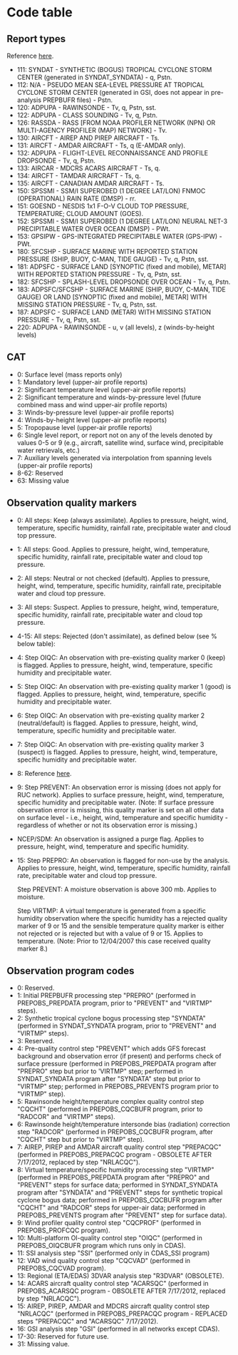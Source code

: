# Code table

## Report types

Reference [here](http://www.emc.ncep.noaa.gov/mmb/data_processing/prepbufr.doc/table_2.htm).
- 111: SYNDAT - SYNTHETIC (BOGUS) TROPICAL CYCLONE STORM CENTER (generated in SYNDAT_SYNDATA) - q, Pstn.
- 112: N/A    - PSEUDO MEAN SEA-LEVEL PRESSURE AT TROPICAL CYCLONE STORM CENTER (generated in GSI, does not appear in pre-analysis PREPBUFR files) - Pstn.
- 120: ADPUPA - RAWINSONDE - Tv, q, Pstn, sst.
- 122: ADPUPA - CLASS SOUNDING - Tv, q, Pstn.
- 126: RASSDA - RASS [FROM NOAA PROFILER NETWORK (NPN) OR MULTI-AGENCY PROFILER (MAP) NETWORK]  - Tv.
- 130: AIRCFT - AIREP AND PIREP AIRCRAFT - Ts.
- 131: AIRCFT - AMDAR AIRCRAFT - Ts, q (E-AMDAR only).
- 132: ADPUPA - FLIGHT-LEVEL RECONNAISSANCE AND PROFILE DROPSONDE - Tv, q, Pstn.
- 133: AIRCAR - MDCRS ACARS AIRCRAFT - Ts, q.
- 134: AIRCFT - TAMDAR AIRCRAFT - Ts, q.
- 135: AIRCFT - CANADIAN AMDAR AIRCRAFT - Ts.
- 150: SPSSMI - SSM/I SUPEROBED (1 DEGREE LAT/LON) FNMOC (OPERATIONAL) RAIN RATE (DMSP) - rr.
- 151: GOESND - NESDIS 1x1 F-O-V CLOUD TOP PRESSURE, TEMPERATURE; CLOUD AMOUNT (GOES).
- 152: SPSSMI - SSM/I SUPEROBED (1 DEGREE LAT/LON) NEURAL NET-3 PRECIPITABLE WATER OVER OCEAN (DMSP) - PWt.
- 153: GPSIPW - GPS-INTEGRATED PRECIPITABLE WATER (GPS-IPW) - PWt.
- 180: SFCSHP - SURFACE MARINE WITH REPORTED STATION PRESSURE (SHIP, BUOY, C-MAN, TIDE GAUGE) - Tv, q, Pstn, sst.
- 181: ADPSFC - SURFACE LAND [SYNOPTIC (fixed and mobile), METAR] WITH REPORTED STATION PRESSURE - Tv, q, Pstn, sst.
- 182: SFCSHP - SPLASH-LEVEL DROPSONDE OVER OCEAN - Tv, q, Pstn.
- 183: ADPSFC/SFCSHP - SURFACE MARINE (SHIP, BUOY, C-MAN, TIDE GAUGE) OR LAND [SYNOPTIC (fixed and mobile), METAR] WITH MISSING STATION PRESSURE - Tv, q, Pstn, sst.
- 187: ADPSFC - SURFACE LAND (METAR) WITH MISSING STATION PRESSURE - Tv, q, Pstn, sst.
- 220: ADPUPA - RAWINSONDE - u, v (all levels), z (winds-by-height levels)

## CAT

- 0: Surface level (mass reports only)
- 1: Mandatory level (upper-air profile reports)
- 2: Significant temperature level (upper-air profile reports)
- 2: Significant temperature and winds-by-pressure level (future combined mass
  and wind upper-air profile reports)
- 3: Winds-by-pressure level (upper-air profile reports)
- 4: Winds-by-height level (upper-air profile reports)
- 5: Tropopause level (upper-air profile reports)
- 6: Single level report, or report not on any of the levels denoted by values
  0-5 or 9 (e.g., aircraft, satellite wind, surface wind, precipitable water
  retrievals, etc.)
- 7: Auxiliary levels generated via interpolation from spanning levels
  (upper-air profile reports)
- 8-62: Reserved
- 63: Missing value

## Observation quality markers

- 0: All steps: Keep (always assimilate). Applies to pressure, height, wind,
  temperature, specific humidity, rainfall rate, precipitable water and cloud
  top pressure.
- 1: All steps: Good. Applies to pressure, height, wind, temperature, specific
  humidity, rainfall rate, precipitable water and cloud top pressure.
- 2: All steps: Neutral or not checked (default). Applies to pressure, height,
  wind, temperature, specific humidity, rainfall rate, precipitable water and
  cloud top pressure.
- 3: All steps: Suspect. Applies to pressure, height, wind, temperature,
  specific humidity, rainfall rate, precipitable water and cloud top pressure.
- 4-15: All steps: Rejected (don't assimilate), as defined below (see % below table):
- 4: Step OIQC:  An observation with pre-existing quality marker 0 (keep) is
  flagged.  Applies to pressure, height, wind, temperature, specific humidity
  and precipitable water.
- 5: Step OIQC:  An observation with pre-existing quality marker 1 (good) is
  flagged.  Applies to pressure, height, wind, temperature, specific humidity
  and precipitable water.
- 6: Step OIQC:  An observation with pre-existing quality marker 2
  (neutral/default) is flagged.  Applies to pressure, height, wind,
  temperature, specific humidity and precipitable water.
- 7: Step OIQC:  An observation with pre-existing quality marker 3 (suspect) is
  flagged.  Applies to pressure, height, wind, temperature, specific humidity
  and precipitable water.
- 8: Reference [here](http://www.emc.ncep.noaa.gov/mmb/data_processing/prepbufr.doc/table_7.htm).
- 9: Step PREVENT: An observation error is missing (does not apply for RUC
  network).  Applies to surface pressure, height, wind, temperature, specific
  humidity and precipitable water.  (Note: If  surface pressure observation
  error is missing, this quality marker is set on all other data on surface
  level - i.e., height, wind, temperature and specific humidity - regardless of
  whether or not its observation error is missing.)
- NCEP/SDM: An observation is assigned a purge flag.  Applies to pressure,
  height, wind, temperature and specific humidity.
- 15: Step PREPRO: An observation is flagged for non-use by the analysis.
  Applies to pressure, height, wind, temperature, specific humidity, rainfall
  rate, precipitable water and cloud top pressure.
  
  Step PREVENT: A moisture observation is above 300 mb.  Applies to moisture.

  Step VIRTMP: A virtual temperature is generated from a specific humidity
  observation where the specific humidity has a rejected quality marker of 9 or
  15 and the sensible temperature quality marker is either not rejected or is
  rejected but with a value of 9 or 15.  Applies to temperature.  (Note: Prior
  to 12/04/2007 this case received quality marker 8.)

## Observation program codes

- 0: Reserved.
- 1: Initial PREPBUFR processing step "PREPRO" (performed in PREPOBS_PREPDATA
  program, prior to "PREVENT" and "VIRTMP" steps).
- 2: Synthetic tropical cyclone bogus processing step "SYNDATA" (performed in
  SYNDAT_SYNDATA program, prior to "PREVENT" and "VIRTMP" steps).
- 3: Reserved.
- 4: Pre-quality control step "PREVENT" which adds GFS forecast background and
  observation error (if present) and performs check of surface pressure
  (performed in PREPOBS_PREPDATA program after "PREPRO" step but prior to
  'VIRTMP" step; performed in SYNDAT_SYNDATA program after "SYNDATA" step but
  prior to "VIRTMP" step; performed in PREPOBS_PREVENTS program prior to
  "VIRTMP" step).
- 5: Rawinsonde height/temperature complex quality control step "CQCHT"
  (performed in PREPOBS_CQCBUFR program, prior to "RADCOR" and "VIRTMP" steps).
- 6: Rawinsonde height/temperature intersonde bias (radiation) correction step
  "RADCOR" (performed in PREPOBS_CQCBUFR program, after "CQCHT" step but prior
  to "VIRTMP" step).
- 7: AIREP, PIREP and AMDAR aircraft quality control step "PREPACQC" (performed
  in PREPOBS_PREPACQC program - OBSOLETE AFTER 7/17/2012, replaced by step
  "NRLACQC").
- 8: Virtual temperature/specific humidity processing step "VIRTMP" (performed
  in PREPOBS_PREPDATA program after "PREPRO" and "PREVENT" steps for surface
  data; performed in SYNDAT_SYNDATA program after "SYNDATA" and "PREVENT" steps
  for synthetic tropical cyclone bogus data; performed in PREPOBS_CQCBUFR
    program after "CQCHT" and "RADCOR" steps for upper-air data; performed in
    PREPOBS_PREVENTS program after "PREVENT" step for surface data).
- 9: Wind profiler quality control step "CQCPROF" (performed in PREPOBS_PROFCQC
  program).
- 10: Multi-platform OI-quality control step "OIQC" (performed in
  PREPOBS_OIQCBUFR program which runs only in CDAS).
- 11: SSI analysis step "SSI" (performed only in CDAS_SSI program)
- 12: VAD wind quality control step "CQCVAD" (performed in PREPOBS_CQCVAD program).
- 13: Regional (ETA/EDAS) 3DVAR analysis step "R3DVAR" (OBSOLETE).
- 14: ACARS aircraft quality control step "ACARSQC" (performed in
  PREPOBS_ACARSQC program - OBSOLETE AFTER 7/17/2012, replaced by step
  "NRLACQC").
- 15: AIREP, PIREP, AMDAR and MDCRS aircraft quality control step "NRLACQC"
  (performed in PREPOBS_PREPACQC program - REPLACED steps "PREPACQC" and
  "ACARSQC" 7/17/2012).
- 16: GSI analysis step "GSI" (performed in all networks except CDAS).
- 17-30: Reserved for future use.
- 31: Missing value.

